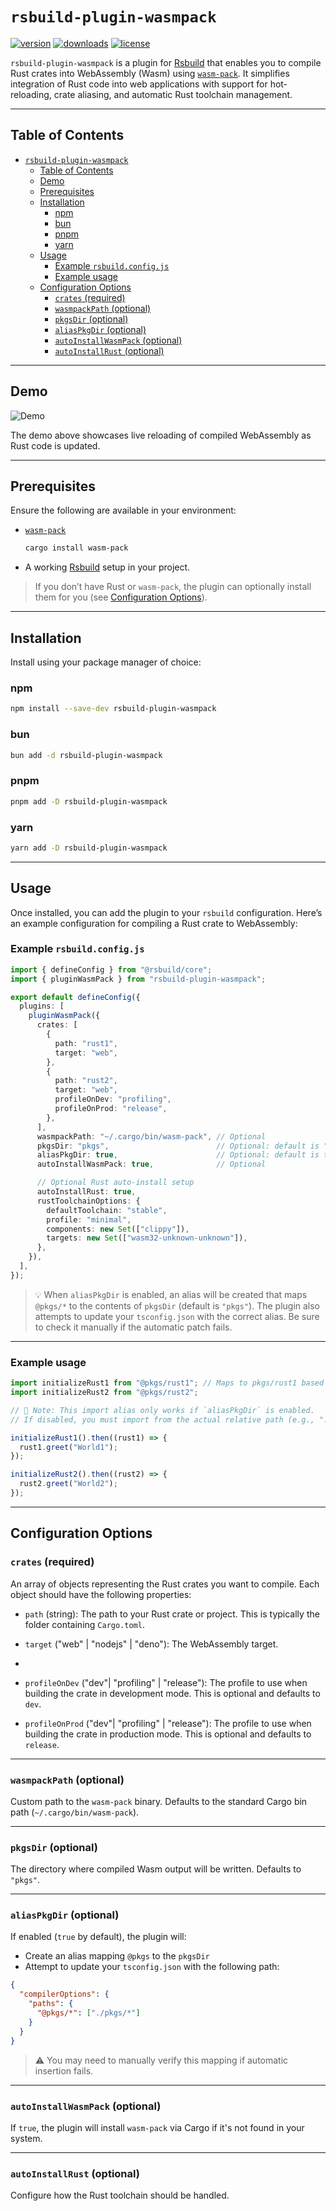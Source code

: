 # `rsbuild-plugin-wasmpack`

[![version](https://img.shields.io/npm/v/rsbuild-plugin-wasmpack?style=flat-square&colorA=DEA584&colorB=5E4CEF)](https://www.npmjs.com/package/rsbuild-plugin-wasmpack)
[![downloads](https://img.shields.io/npm/dt/rsbuild-plugin-wasmpack?style=flat-square&colorA=DEA584&colorB=5E4CEF)](https://www.npmjs.com/package/rsbuild-plugin-wasmpack)
[![license](https://img.shields.io/github/license/nshen/vite-plugin-wasm-pack?style=flat-square&colorA=DEA584&colorB=5E4CEF)](./LICENSE)

`rsbuild-plugin-wasmpack` is a plugin for [Rsbuild](https://rsbuild.dev/) that enables you to compile Rust crates into WebAssembly (Wasm) using [`wasm-pack`](https://rustwasm.github.io/wasm-pack/). It simplifies integration of Rust code into web applications with support for hot-reloading, crate aliasing, and automatic Rust toolchain management.

---

## Table of Contents

- [`rsbuild-plugin-wasmpack`](#rsbuild-plugin-wasmpack)
  - [Table of Contents](#table-of-contents)
  - [Demo](#demo)
  - [Prerequisites](#prerequisites)
  - [Installation](#installation)
    - [npm](#npm)
    - [bun](#bun)
    - [pnpm](#pnpm)
    - [yarn](#yarn)
  - [Usage](#usage)
    - [Example `rsbuild.config.js`](#example-rsbuildconfigjs)
    - [Example usage](#example-usage)
  - [Configuration Options](#configuration-options)
    - [`crates` (required)](#crates-required)
    - [`wasmpackPath` (optional)](#wasmpackpath-optional)
    - [`pkgsDir` (optional)](#pkgsdir-optional)
    - [`aliasPkgDir` (optional)](#aliaspkgdir-optional)
    - [`autoInstallWasmPack` (optional)](#autoinstallwasmpack-optional)
    - [`autoInstallRust` (optional)](#autoinstallrust-optional)

---

## Demo

![Demo](./assets/hotreload.webp)

The demo above showcases live reloading of compiled WebAssembly as Rust code is updated.

---

## Prerequisites

Ensure the following are available in your environment:

- [`wasm-pack`](https://rustwasm.github.io/wasm-pack/installer/)

  ```bash
  cargo install wasm-pack
  ```

- A working [Rsbuild](https://rsbuild.dev/) setup in your project.

> If you don’t have Rust or `wasm-pack`, the plugin can optionally install them for you (see [Configuration Options](#configuration-options)).

---

## Installation

Install using your package manager of choice:

### npm

```bash
npm install --save-dev rsbuild-plugin-wasmpack
```

### bun

```bash
bun add -d rsbuild-plugin-wasmpack
```

### pnpm

```bash
pnpm add -D rsbuild-plugin-wasmpack
```

### yarn

```bash
yarn add -D rsbuild-plugin-wasmpack
```

---

## Usage

Once installed, you can add the plugin to your `rsbuild` configuration. Here’s an example configuration for compiling a Rust crate to WebAssembly:

### Example `rsbuild.config.js`

```typescript
import { defineConfig } from "@rsbuild/core";
import { pluginWasmPack } from "rsbuild-plugin-wasmpack";

export default defineConfig({
  plugins: [
    pluginWasmPack({
      crates: [
        {
          path: "rust1",
          target: "web",
        },
        {
          path: "rust2",
          target: "web",
          profileOnDev: "profiling",
          profileOnProd: "release",
        },
      ],
      wasmpackPath: "~/.cargo/bin/wasm-pack", // Optional
      pkgsDir: "pkgs",                        // Optional: default is "pkgs"
      aliasPkgDir: true,                      // Optional: default is true
      autoInstallWasmPack: true,              // Optional

      // Optional Rust auto-install setup
      autoInstallRust: true,
      rustToolchainOptions: {
        defaultToolchain: "stable",
        profile: "minimal",
        components: new Set(["clippy"]),
        targets: new Set(["wasm32-unknown-unknown"]),
      },
    }),
  ],
});
```

> 💡 When `aliasPkgDir` is enabled, an alias will be created that maps `@pkgs/*` to the contents of `pkgsDir` (default is `"pkgs"`).
> The plugin also attempts to update your `tsconfig.json` with the correct alias. Be sure to check it manually if the automatic patch fails.

---

### Example usage

```typescript
import initializeRust1 from "@pkgs/rust1"; // Maps to pkgs/rust1 based on pkgsDir and aliasPkgDir
import initializeRust2 from "@pkgs/rust2";

// 🔔 Note: This import alias only works if `aliasPkgDir` is enabled.
// If disabled, you must import from the actual relative path (e.g., "../pkgs/rust1").

initializeRust1().then((rust1) => {
  rust1.greet("World1");
});

initializeRust2().then((rust2) => {
  rust2.greet("World2");
});
```

---

## Configuration Options

### `crates` (required)

An array of objects representing the Rust crates you want to compile. Each object should have the following properties:

- `path` (string): The path to your Rust crate or project. This is typically the folder containing `Cargo.toml`.

- `target` ("web" | "nodejs" | "deno"): The WebAssembly target.
-
- `profileOnDev` ("dev"| "profiling" | "release"): The profile to use when building the crate in development mode. This is optional and defaults to `dev`.

- `profileOnProd` ("dev"| "profiling" | "release"): The profile to use when building the crate in production mode. This is optional and defaults to `release`.

---

### `wasmpackPath` (optional)

Custom path to the `wasm-pack` binary.
Defaults to the standard Cargo bin path (`~/.cargo/bin/wasm-pack`).

---

### `pkgsDir` (optional)

The directory where compiled Wasm output will be written.
Defaults to `"pkgs"`.

---

### `aliasPkgDir` (optional)

If enabled (`true` by default), the plugin will:

- Create an alias mapping `@pkgs` to the `pkgsDir`
- Attempt to update your `tsconfig.json` with the following path:

```json
{
  "compilerOptions": {
    "paths": {
      "@pkgs/*": ["./pkgs/*"]
    }
  }
}
```

> ⚠️ You may need to manually verify this mapping if automatic insertion fails.

---

### `autoInstallWasmPack` (optional)

If `true`, the plugin will install `wasm-pack` via Cargo if it's not found in your system.

---

### `autoInstallRust` (optional)

Configure how the Rust toolchain should be handled.
